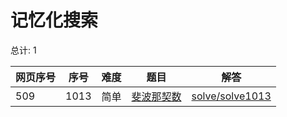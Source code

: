 # 记忆化搜索

<!--- table -->

总计: 1

| 网页序号 | 序号 | 难度 | 题目                                                             | 解答                                  |
| -------- | ---- | ---- | ---------------------------------------------------------------- | ------------------------------------- |
| 509      | 1013 | 简单 | [斐波那契数](https://leetcode-cn.com/problems/fibonacci-number/) | [solve/solve1013](../solve/solve1013) |
